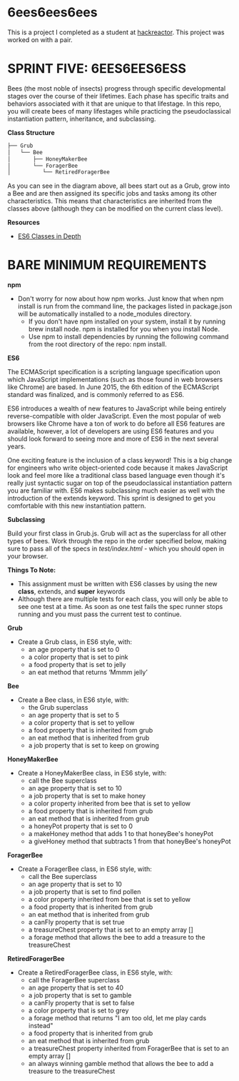 # 6ees6ees6ees
This is a project I completed as a student at [hackreactor](http://hackreactor.com). This project was worked on with a pair.

# SPRINT FIVE: 6EES6EES6ESS

Bees (the most noble of insects) progress through specific developmental stages over the course of their lifetimes. Each phase has specific traits and behaviors associated with it that are unique to that lifestage. In this repo, you will create bees of many lifestages while practicing the pseudoclassical instantiation pattern, inheritance, and subclassing.

**Class Structure**

```javascript
├── Grub
│   └── Bee
│       ├── HoneyMakerBee
│       └── ForagerBee
│          └── RetiredForagerBee
```

As you can see in the diagram above, all bees start out as a Grub, grow into a Bee and are then assigned its specific jobs and tasks among its other characteristics. This means that characteristics are inherited from the classes above (although they can be modified on the current class level).

**Resources**

* [ES6 Classes in Depth](https://ponyfoo.com/articles/es6-classes-in-depth)

# BARE MINIMUM REQUIREMENTS

**npm**

* Don't worry for now about how npm works. Just know that when npm install is run from the command line, the packages listed in package.json will be automatically installed to a node_modules directory.
  * If you don't have npm installed on your system, install it by running brew install node. npm is installed for you when you install Node.
  * Use npm to install dependencies by running the following command from the root directory of the repo: npm install.

**ES6**

The ECMAScript specification is a scripting language specification upon which JavaScript implementations (such as those found in web browsers like Chrome) are based. In June 2015, the 6th edition of the ECMAScript standard was finalized, and is commonly referred to as ES6.

ES6 introduces a wealth of new features to JavaScript while being entirely reverse-compatible with older JavaScript. Even the most popular of web browsers like Chrome have a ton of work to do before all ES6 features are available, however, a lot of developers are using ES6 features and you should look forward to seeing more and more of ES6 in the next several years.

One exciting feature is the inclusion of a class keyword! This is a big change for engineers who write object-oriented code because it makes JavaScript look and feel more like a traditional class based language even though it's really just syntactic sugar on top of the pseudoclassical instantiation pattern you are familiar with. ES6 makes subclassing much easier as well with the introduction of the extends keyword. This sprint is designed to get you comfortable with this new instantiation pattern.

**Subclassing**

Build your first class in Grub.js. Grub will act as the superclass for all other types of bees. Work through the repo in the order specified below, making sure to pass all of the specs in *test/index.html* - which you should open in your browser.

**Things To Note:**

* This assignment must be written with ES6 classes by using the new **class**, extends, and **super** keywords
* Although there are multiple tests for each class, you will only be able to see one test at a time. As soon as one test fails the spec runner stops running and you must pass the current test to continue.

**Grub**
* Create a Grub class, in ES6 style, with:
  * an age property that is set to 0
  * a color property that is set to pink
  * a food property that is set to jelly
  * an eat method that returns ‘Mmmm jelly’

**Bee**
* Create a Bee class, in ES6 style, with:
  * the Grub superclass
  * an age property that is set to 5
  * a color property that is set to yellow
  * a food property that is inherited from grub
  * an eat method that is inherited from grub
  * a job property that is set to keep on growing

**HoneyMakerBee**
* Create a HoneyMakerBee class, in ES6 style, with:
  * call the Bee superclass
  * an age property that is set to 10
  * a job property that is set to make honey
  * a color property inherited from bee that is set to yellow
  * a food property that is inherited from grub
  * an eat method that is inherited from grub
  * a honeyPot property that is set to 0
  * a makeHoney method that adds 1 to that honeyBee\'s honeyPot
  * a giveHoney method that subtracts 1 from that honeyBee\'s honeyPot

**ForagerBee**
* Create a ForagerBee class, in ES6 style, with:
  * call the Bee superclass
  * an age property that is set to 10
  * a job property that is set to find pollen
  * a color property inherited from bee that is set to yellow
  * a food property that is inherited from grub
  * an eat method that is inherited from grub
  * a canFly property that is set true
  * a treasureChest property that is set to an empty array []
  * a forage method that allows the bee to add a treasure to the treasureChest

**RetiredForagerBee**
* Create a RetiredForagerBee class, in ES6 style, with:
  * call the ForagerBee superclass
  * an age property that is set to 40
  * a job property that is set to gamble
  * a canFly property that is set to false
  * a color property that is set to grey
  * a forage method that returns "I am too old, let me play cards instead"
  * a food property that is inherited from grub
  * an eat method that is inherited from grub
  * a treasureChest property inherited from ForagerBee that is set to an empty array []
  * an always winning gamble method that allows the bee to add a treasure to the treasureChest
